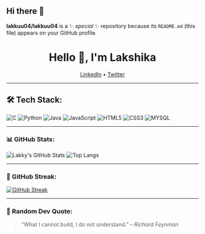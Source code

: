 ## Hi there 👋
**lakkuu04/lakkuu04** is a ✨ _special_ ✨ repository because its `README.md` (this file) appears on your GitHub profile.

<h1 align="center">Hello 👋, I'm Lakshika</h1>

<p align="center">
  <a href=https://www.linkedin.com/in/lakshika-sabharwal-a7b76429b/ target="_blank">LinkedIn</a> • 
  <a href=https://x.com/lakkusabhar04 target="_blank">Twitter</a>
</p>

---

## 🛠️ Tech Stack:
![C](https://img.shields.io/badge/-C-000?&logo=c)
![Python](https://img.shields.io/badge/-Python-000?&logo=python)
![Java](https://img.shields.io/badge/-Java-000?&logo=java)
![JavaScript](https://img.shields.io/badge/-JavaScript-000?&logo=javascript)
![HTML5](https://img.shields.io/badge/-HTML5-000?&logo=html5)
![CSS3](https://img.shields.io/badge/-CSS3-000?&logo=css3)
![MYSQL](https://img.shields.io/badge/-SQLite-000?&logo=sqlite)

---

### 📊 GitHub Stats:
![Lakky's GitHub Stats](https://github-readme-stats.vercel.app/api?username=lakkuu04&show_icons=true&theme=radical)
![Top Langs](https://github-readme-stats.vercel.app/api/top-langs/?username=lakkuu04&layout=compact&theme=radical)

---

### 🔁 GitHub Streak:
[![GitHub Streak](https://streak-stats.demolab.com/?user=lakkuu04&theme=radical)](https://git.io/streak-stats)

---

### 🧠 Random Dev Quote:
> “What I cannot build, I do not understand.” – *Richard Feynman*

